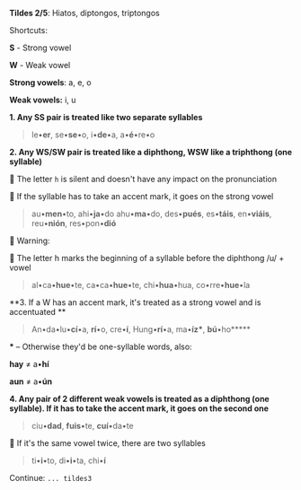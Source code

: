 **Tildes 2/5**: Hiatos, diptongos, triptongos


Shortcuts:

**S** - Strong vowel

**W** - Weak vowel

**Strong vowels**: a, e, o

**Weak vowels:** i, u


**1. Any SS pair is treated like two separate syllables**
> le•**er**, se•**se**•o, i•**de**•a, a•**é**•re•o 



**2. Any WS/SW pair is treated like a diphthong, WSW like a triphthong (one syllable)**

:small_orange_diamond: The letter `h` is silent and doesn't have any impact on the pronunciation

:small_blue_diamond: If the syllable has to take an accent mark, it goes on the strong vowel

> au•**men**•to,  ahi•**ja**•do ahu•**ma**•do, des•**pués**, es•**táis**, en•**viáis**, reu•**nión**, res•pon•**dió**


:large_orange_diamond: Warning:

:small_blue_diamond: The letter h marks the beginning of a syllable before the diphthong /u/ + vowel

> al•ca•**hue**•te, ca•ca•**hue**•te, chi•**hua**•hua, co•rre•**hue**•la



**3. If a W has an accent mark, it's treated as a strong vowel and is accentuated **

> An•da•lu•**cí**•a, **rí**•o, cre•**í**, Hung•**rí**•a, ma•**íz\***, **bú**•ho**\***


**\*** – Otherwise they'd be one-syllable words, also:

**hay** ≠ a•**hí**

**aun** ≠ a•**ún**



**4. Any pair of 2 different weak vowels is treated as a diphthong (one syllable). If it has to take the accent mark, it goes on the second one**

> ciu•**dad**, **fuis**•te, **cuí**•da•te

:large_orange_diamond: If it's the same vowel twice, there are two syllables

> ti•**i**•to, di•**i**•ta, chi•**í**



Continue: `... tildes3`

